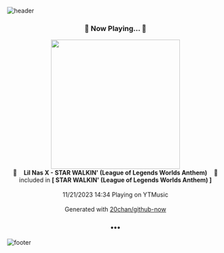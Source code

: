 ![header](https://capsule-render.vercel.app/api?type=wave&height=170&section=header&fontColor=090707&fontAlignX=45&fontAlignY=65&fontSize=100)

<h3 align="center">🎵 Now Playing... 🎵</h3>
<p align="center">
  <a href="https://music.youtube.com/watch?v=_GX3D32b3TI">
    <img width="300" src="https://lh3.googleusercontent.com/_wv8AcuL5VdOHAblkYID3WIakfAM4OqkPiUrdnTT6P1XdQF8Hk3kMh6DEJeyb-f9pu51GE3AaZxGuw0">
  </a>
  <br>
  🎵&nbsp&nbsp&nbsp <b>Lil Nas X - STAR WALKIN' (League of Legends Worlds Anthem)</b> &nbsp&nbsp&nbsp🎵
  <br>
  included in <b>[ STAR WALKIN' (League of Legends Worlds Anthem) ]</b>
  
  <br />
  <br />
  11/21/2023 14:34 Playing on YTMusic
  <br />
  <br />
  Generated with <a href="https://github.com/20chan/github-now">20chan/github-now</a>
</p>

<h3 align="center">•••</h3>

![footer](https://capsule-render.vercel.app/api?type=wave&height=150&section=footer)
